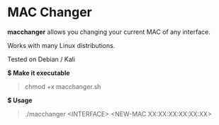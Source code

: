 # MAC Changer

__macchanger__ allows you changing your current MAC of any interface.
  
Works with many Linux distributions.
  
Tested on Debian / Kali
  
  
__$ Make it executable__
  
> chmod +x macchanger.sh
  
  
__$ Usage__
  
> ./macchanger \<INTERFACE> \<NEW-MAC XX:XX:XX:XX:XX:XX>  
